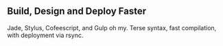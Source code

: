 ## Build, Design and Deploy Faster
Jade, Stylus, Cofeescript, and Gulp oh my. Terse syntax, fast compilation, with deployment via rsync.
